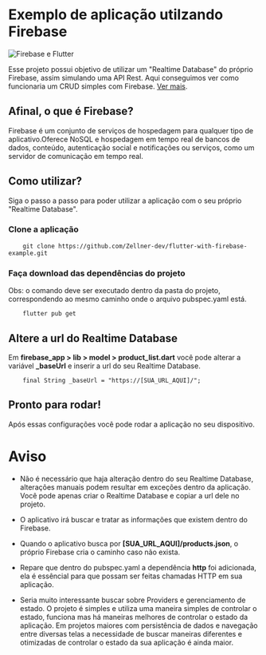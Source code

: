 # Exemplo de aplicação utilzando Firebase

![Firebase e Flutter](https://emendes.com/wp-content/uploads/2019/10/flutter-com-dependencias-firebase-banner2.png)

Esse projeto possui objetivo de utilizar um "Realtime Database" do próprio Firebase, 
assim simulando uma API Rest. Aqui conseguimos ver como funcionaria um CRUD simples 
com Firebase. [Ver mais](https://docs.google.com/document/d/1E_oCLwBce2cJr-2hypeWVw5ujK7Pq5uSsCUjNxxDct0/edit?usp=sharing).

## Afinal, o que é Firebase?
Firebase é um conjunto de serviços de hospedagem para qualquer tipo de aplicativo.Oferece NoSQL e hospedagem em tempo real de bancos de dados, conteúdo, autenticação social e notificações ou serviços, como um servidor de comunicação em tempo real.

## Como utilizar?

Siga o passo a passo para poder utilizar a aplicação com o seu próprio "Realtime Database".

### Clone a aplicação

```
    git clone https://github.com/Zellner-dev/flutter-with-firebase-example.git
```

### Faça download das dependências do projeto

Obs: o comando deve ser executado dentro da pasta do projeto, correspondendo ao mesmo caminho onde o arquivo pubspec.yaml está. 

```
    flutter pub get
```

## Altere a url do Realtime Database
Em **firebase_app > lib > model > product_list.dart** você pode alterar a variável **_baseUrl** e inserir a url do seu Realtime Database.
```
    final String _baseUrl = "https://[SUA_URL_AQUI]/";
```

## Pronto para rodar!
Após essas configurações você pode rodar a aplicação no seu dispositivo.
# Aviso

- Não é necessário que haja alteração dentro do seu Realtime Database, alterações manuais podem resultar em exceções dentro da aplicação. Você pode apenas criar o Realtime Database e copiar a url dele no projeto.

- O aplicativo irá buscar e tratar as informações que existem dentro do Firebase.

- Quando o aplicativo busca por **[SUA_URL_AQUI]/products.json**, o próprio Firebase cria o caminho caso não exista.

- Repare que dentro do pubspec.yaml a dependência **http** foi adicionada, ela é essêncial para que possam ser feitas chamadas HTTP em sua aplicação.

- Seria muito interessante buscar sobre Providers e gerenciamento de estado. O projeto é simples e utiliza uma maneira simples de controlar o estado, funciona mas há maneiras melhores de controlar o estado da aplicação. Em projetos maiores com persistência de dados e navegação entre diversas telas a necessidade de buscar maneiras diferentes e otimizadas de controlar o estado da sua aplicação é ainda maior.
